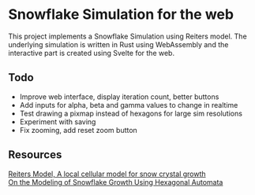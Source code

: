 # Snowflake Simulation for the web
This project implements a Snowflake Simulation using Reiters model. The underlying simulation is written in Rust using WebAssembly and the interactive part is created using Svelte for the web.

## Todo
* Improve web interface, display iteration count, better buttons
* Add inputs for alpha, beta and gamma values to change in realtime
* Test drawing a pixmap instead of hexagons for large sim resolutions
* Experiment with saving 
* Fix zooming, add reset zoom button

## Resources
[Reiters Model, A local cellular model for snow crystal growth](http://www.patarnott.com/pdf/SnowCrystalGrowth.pdf)  
[On the Modeling of Snowflake Growth Using Hexagonal Automata](https://math.mit.edu/research/highschool/primes/materials/2014/Li-Jessica.pdf)